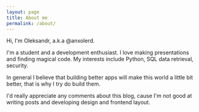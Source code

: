 ```yaml
---
layout: page
title: About me
permalink: /about/
---
```


Hi, I'm Oleksandr, a.k.a @anxolerd. 

I'm a student and a development enthusiast. I love making presentations and finding magical code. My interests include Python, SQL data retrieval, security.

In general I believe that building better apps will make this world a little bit better, that is why I try do build them. 

I'd really appreciate any comments about this blog, cause I'm not good at writing posts and developing design and frontend layout.

